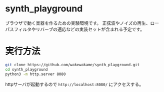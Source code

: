 # synth\_playground

ブラウザで動く楽器を作るための実験環境です。
正弦波やノイズの再生、ローパスフィルタやリバーブの適応などの実装セットが含まれる予定です。

# 実行方法

```bash
git clone https://github.com/wakewakame/synth_playground.git
cd synth_playground
python3 -m http.server 8080
```

httpサーバが起動するので `http://localhost:8080/` にアクセスする。

